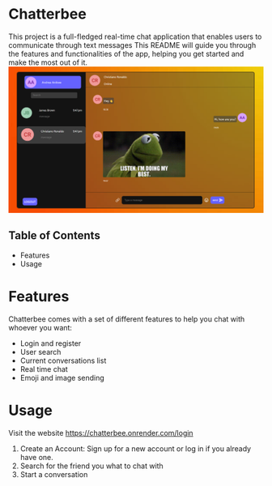 # Chatterbee
This project is a full-fledged real-time chat application that enables users to communicate through text messages
This README will guide you through the features and functionalities of the app, helping you get started and make the most out of it.
![Chatterbee image](./frontend/src/assets/chatappSS2.png)
## Table of Contents
- Features
- Usage


# Features
Chatterbee comes with a set of different features to help you chat with whoever you want:

- Login and register
- User search
- Current conversations list
- Real time chat
- Emoji and image sending

# Usage
Visit the website https://chatterbee.onrender.com/login

1. Create an Account: Sign up for a new account or log in if you already have one.
2. Search for the friend you what to chat with
3. Start a conversation

